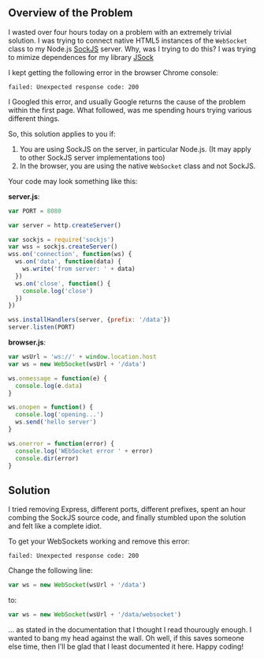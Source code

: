 <!--
title: Connecting to a SockJS server from native HTML5 WebSocket
publish: 2013-10-19
tags: JavaScript, Node.js
-->

Overview of the Problem
----------------------

I wasted over four hours today on a problem with an extremely trivial solution. I was trying to connect native HTML5 instances of the 
`WebSocket` class to my Node.js [SockJS](https://github.com/sockjs/sockjs-node) server. Why, was I trying to do this? I was trying to mimize dependences for my library [JSock](https://github.com/jprichardson/jsock)

I kept getting the following error in the browser Chrome console:

    failed: Unexpected response code: 200 

I Googled this error, and usually Google returns the cause of the problem within the first page. What followed, was me spending hours trying various different things.

So, this solution applies to you if:

1. You are using SockJS on the server, in particular Node.js. (It may apply to other SockJS server implementations too)
2. In the browser, you are using the native `WebSocket` class and not SockJS.

Your code may look something like this:

**server.js**:
```js
var PORT = 8080

var server = http.createServer()

var sockjs = require('sockjs')
var wss = sockjs.createServer()
wss.on('connection', function(ws) {
  ws.on('data', function(data) {
    ws.write('from server: ' + data)
  })
  ws.on('close', function() {
    console.log('close')
  })
})

wss.installHandlers(server, {prefix: '/data'})
server.listen(PORT)
```

**browser.js**:
```js
var wsUrl = 'ws://' + window.location.host 
var ws = new WebSocket(wsUrl + '/data')

ws.onmessage = function(e) {
  console.log(e.data)
}

ws.onopen = function() {
  console.log('opening...')
  ws.send('hello server')
}

ws.onerror = function(error) {
  console.log('WEbSocket error ' + error)
  console.dir(error)
}
```


Solution
--------

I tried removing Express, different ports, different prefixes, spent an hour combing the SockJS source code, and finally stumbled upon the solution and felt like a complete idiot.

To get your WebSockets working and remove this error:

    failed: Unexpected response code: 200 

Change the following line:

```js
var ws = new WebSocket(wsUrl + '/data')
```

to:

```js
var ws = new WebSocket(wsUrl + '/data/websocket')
```

... as stated in the documentation that I thought I read thourougly enough. I wanted to bang my head against the wall. Oh well, if this saves someone else time, then I'll be glad that I least documented it here. Happy coding!


